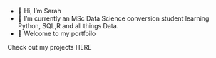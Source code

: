 - 👋 Hi, I’m Sarah
- 🌱 I’m currently  an MSc Data Science conversion student learning Python, SQL,R and all things Data. 
- 💞️ Welcome to my portfoilo 

Check out my projects HERE
<!---
saraho1/saraho1 is a ✨ special ✨ repository because its `README.md` (this file) appears on your GitHub profile.
You can click the Preview link to take a look at your changes.
--->
